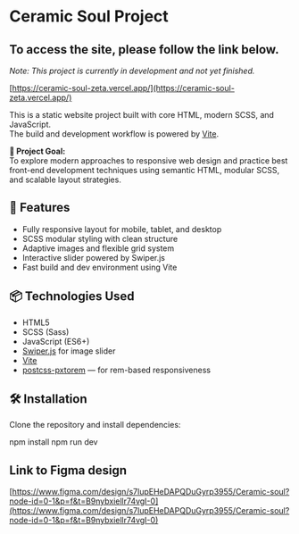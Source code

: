 # Ceramic Soul Project

## To access the site, please follow the link below.  
*Note: This project is currently in development and not yet finished.*

[https://ceramic-soul-zeta.vercel.app/](https://ceramic-soul-zeta.vercel.app/)

This is a static website project built with core HTML, modern SCSS, and JavaScript.  
The build and development workflow is powered by [Vite](https://vitejs.dev/).

**🎯 Project Goal:**  
To explore modern approaches to responsive web design and practice best front-end development techniques using semantic HTML, modular SCSS, and scalable layout strategies.

## 🚀 Features

- Fully responsive layout for mobile, tablet, and desktop
- SCSS modular styling with clean structure
- Adaptive images and flexible grid system
- Interactive slider powered by Swiper.js
- Fast build and dev environment using Vite

## 📦 Technologies Used

- HTML5
- SCSS (Sass)
- JavaScript (ES6+)
- [Swiper.js](https://swiperjs.com/) for image slider
- [Vite](https://vitejs.dev/)
- [postcss-pxtorem](https://github.com/cuth/postcss-pxtorem) — for rem-based responsiveness

## 🛠 Installation

Clone the repository and install dependencies:

npm install
npm run dev

## Link to Figma design

[https://www.figma.com/design/s7lupEHeDAPQDuGyrp3955/Ceramic-soul?node-id=0-1&p=f&t=B9nybxiellr74vgI-0](https://www.figma.com/design/s7lupEHeDAPQDuGyrp3955/Ceramic-soul?node-id=0-1&p=f&t=B9nybxiellr74vgI-0)